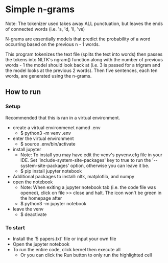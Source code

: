 # Simple n-grams
Note: The tokenizer used takes away ALL punctuation, but leaves the ends of connected words (i.e. 's, 'd, 'll, 've)

N-grams are essentially models that predict the probability of a word occurring based on the previous n - 1 words.

This program tokenizes the text file (splits the text into words) then passes the tokens into NLTK's ngram() function along with the number of previous words - 1 the model should look back at (i.e. 3 is passed for a trigram and the model looks at the previous 2 words). Then five sentences, each ten words, are generated using the n-grams.

## How to run 
### Setup
Recommended that this is ran in a virtual environment.
  - create a virtual environmenet named .env
    - $ python3 -m venv .env
  - enter the virtual environment
    - $ source .env/bin/activate
  - install jupyter
    - Note: To install you may have edit the venv's pyvenv.cfg file in your IDE. Set 'include-system-site-packages' key to true to run the '--system-site-packages' option, otherwise you can leave it be.
    - $ pip install jupyter notebook
  - Additional packages to install: nltk, matplotlib, and numpy
  - open the notebook
    - Note: When exiting a jupyter notebook tab (i.e. the code file was opened), click on file >> close and halt. The icon won't be green in the homepage after
    - $ python3 -m jupyter notebook
  - leave the venv
    - $ deactivate

### To start
- Install the '5 papers.txt' file or input your own file
- Open the jupyter notebook
- To run the entire code, click kernel then execute all
  - Or you can click the Run button to only run the highlighted cell
  
